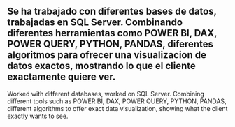 Se ha trabajado con diferentes bases de datos, trabajadas en SQL Server. Combinando diferentes herramientas como POWER BI, DAX, POWER QUERY, PYTHON, PANDAS, diferentes algoritmos para ofrecer una visualizacion de datos exactos, mostrando lo que el cliente exactamente quiere ver.
------------------------------------------------------------------------------------
Worked with different databases, worked on SQL Server. Combining different tools such as POWER BI, DAX, POWER QUERY, PYTHON, PANDAS, different algorithms to offer exact data visualization, showing what the client exactly wants to see.

